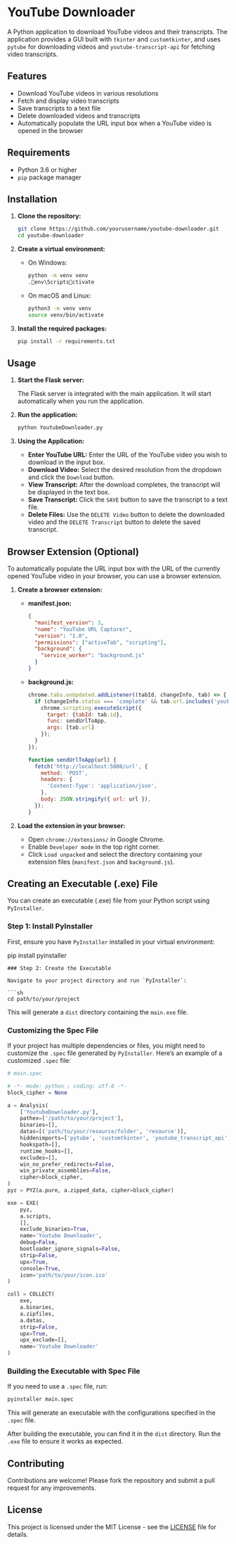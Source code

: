 
# YouTube Downloader

A Python application to download YouTube videos and their transcripts. The application provides a GUI built with `tkinter` and `customtkinter`, and uses `pytube` for downloading videos and `youtube-transcript-api` for fetching video transcripts.

## Features

- Download YouTube videos in various resolutions
- Fetch and display video transcripts
- Save transcripts to a text file
- Delete downloaded videos and transcripts
- Automatically populate the URL input box when a YouTube video is opened in the browser

## Requirements

- Python 3.6 or higher
- `pip` package manager

## Installation

1. **Clone the repository:**

   ```sh
   git clone https://github.com/yourusername/youtube-downloader.git
   cd youtube-downloader
   ```

2. **Create a virtual environment:**

   - On Windows:
     ```sh
     python -m venv venv
     .env\Scriptsctivate
     ```
   - On macOS and Linux:
     ```sh
     python3 -m venv venv
     source venv/bin/activate
     ```

3. **Install the required packages:**

   ```sh
   pip install -r requirements.txt
   ```

## Usage

1. **Start the Flask server:**

   The Flask server is integrated with the main application. It will start automatically when you run the application.

2. **Run the application:**

   ```sh
   python YoutubeDownloader.py
   ```

3. **Using the Application:**

   - **Enter YouTube URL:** Enter the URL of the YouTube video you wish to download in the input box.
   - **Download Video:** Select the desired resolution from the dropdown and click the `Download` button.
   - **View Transcript:** After the download completes, the transcript will be displayed in the text box.
   - **Save Transcript:** Click the `SAVE` button to save the transcript to a text file.
   - **Delete Files:** Use the `DELETE Video` button to delete the downloaded video and the `DELETE Transcript` button to delete the saved transcript.

## Browser Extension (Optional)

To automatically populate the URL input box with the URL of the currently opened YouTube video in your browser, you can use a browser extension.

1. **Create a browser extension:**

   - **manifest.json:**
     ```json
     {
       "manifest_version": 3,
       "name": "YouTube URL Capturer",
       "version": "1.0",
       "permissions": ["activeTab", "scripting"],
       "background": {
         "service_worker": "background.js"
       }
     }
     ```

   - **background.js:**
     ```javascript
     chrome.tabs.onUpdated.addListener((tabId, changeInfo, tab) => {
       if (changeInfo.status === 'complete' && tab.url.includes('youtube.com/watch')) {
         chrome.scripting.executeScript({
           target: {tabId: tab.id},
           func: sendUrlToApp,
           args: [tab.url]
         });
       }
     });

     function sendUrlToApp(url) {
       fetch('http://localhost:5000/url', {
         method: 'POST',
         headers: {
           'Content-Type': 'application/json',
         },
         body: JSON.stringify({ url: url }),
       });
     }
     ```

2. **Load the extension in your browser:**

   - Open `chrome://extensions/` in Google Chrome.
   - Enable `Developer mode` in the top right corner.
   - Click `Load unpacked` and select the directory containing your extension files (`manifest.json` and `background.js`).

## Creating an Executable (.exe) File

You can create an executable (.exe) file from your Python script using `PyInstaller`.

### Step 1: Install PyInstaller

First, ensure you have `PyInstaller` installed in your virtual environment:

pip install pyinstaller
```
### Step 2: Create the Executable

Navigate to your project directory and run `PyInstaller`:

```sh
cd path/to/your/project
```

This will generate a `dist` directory containing the `main.exe` file.
### Customizing the Spec File

If your project has multiple dependencies or files, you might need to customize the `.spec` file generated by `PyInstaller`. Here’s an example of a customized `.spec` file:

```python
# main.spec

# -*- mode: python ; coding: utf-8 -*-
block_cipher = None

a = Analysis(
    ['YoutubeDownloader.py'],
    pathex=['/path/to/your/project'],
    binaries=[],
    datas=[('path/to/your/resource/folder', 'resource')],
    hiddenimports=['pytube', 'customtkinter', 'youtube_transcript_api', 'flask'],
    hookspath=[],
    runtime_hooks=[],
    excludes=[],
    win_no_prefer_redirects=False,
    win_private_assemblies=False,
    cipher=block_cipher,
)
pyz = PYZ(a.pure, a.zipped_data, cipher=block_cipher)

exe = EXE(
    pyz,
    a.scripts,
    [],
    exclude_binaries=True,
    name='Youtube Downloader',
    debug=False,
    bootloader_ignore_signals=False,
    strip=False,
    upx=True,
    console=True,
    icon='path/to/your/icon.ico'
)

coll = COLLECT(
    exe,
    a.binaries,
    a.zipfiles,
    a.datas,
    strip=False,
    upx=True,
    upx_exclude=[],
    name='Youtube Downloader'
)
```

### Building the Executable with Spec File

If you need to use a `.spec` file, run:
```sh
pyinstaller main.spec
```

This will generate an executable with the configurations specified in the `.spec` file.


After building the executable, you can find it in the `dist` directory. Run the `.exe` file to ensure it works as expected.
## Contributing

Contributions are welcome! Please fork the repository and submit a pull request for any improvements.

## License

This project is licensed under the MIT License - see the [LICENSE](LICENSE) file for details.
